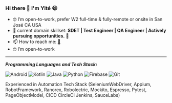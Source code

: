 ### Hi there 👋  I'm **Yité** 😄

- 🤓 I’m open-to-work, prefer W2 full-time & fully-remote or onsite in San José CA USA
- 🌱 current domain skillset: **SDET | Test Engineer | QA Engineer | Actively pursuing opportunities.** 🤖
- 📫 How to reach me: [📧](mailto:yitelu@gmail.com) 
- 🤓 I’m open-to-work

<hr style="height:2px;border-width:0;color:gray;background-color:gray">

***Programming Languages and Tech Stack:***

![Android](https://img.shields.io/badge/-android-000000?&style=for-the-badge&logo=android)
![Kotlin](https://img.shields.io/badge/-kotlin-000000?&style=for-the-badge&logo=kotlin)
![Java](https://img.shields.io/badge/-Java-000000?&style=for-the-badge&logo=java&logoColor=white)
![Python](https://img.shields.io/badge/-Python-3776AB?&style=for-the-badge&logo=python&logoColor=yellow)
![Firebase](https://img.shields.io/badge/-Firebase-4c8bf5?&style=for-the-badge&&logo=firebase&logoColor=ffca28)
![Git](https://img.shields.io/badge/-Git-F05032?&style=for-the-badge&logo=git&logoColor=white)

Experienced in Automation Tech Stack (SeleniumWebDriver, Appium, RobotFramework, Ranorex, Robolectric, Mockito, Espresso, Pytest, PageObjectModel, CICD CircleCI Jenkins, SauceLabs)

